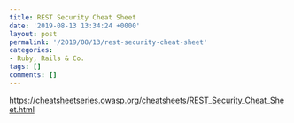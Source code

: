 ```yaml
---
title: REST Security Cheat Sheet
date: '2019-08-13 13:34:24 +0000'
layout: post
permalink: '/2019/08/13/rest-security-cheat-sheet'
categories:
- Ruby, Rails & Co.
tags: []
comments: []
---
```

<https://cheatsheetseries.owasp.org/cheatsheets/REST_Security_Cheat_Sheet.html>

